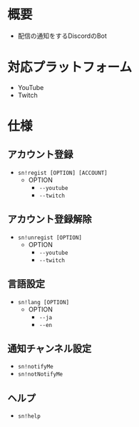 # 概要
* 配信の通知をするDiscordのBot

# 対応プラットフォーム
* YouTube
* Twitch

# 仕様
## アカウント登録
* `sn!regist [OPTION] [ACCOUNT]`
    * OPTION
        * `--youtube`
        * `--twitch`

## アカウント登録解除
* `sn!unregist [OPTION]`
    * OPTION
        * `--youtube`
        * `--twitch`

## 言語設定
* `sn!lang [OPTION]`
    * OPTION
        * `--ja`
        * `--en`

## 通知チャンネル設定
* `sn!notifyMe`
* `sn!notNotifyMe`

## ヘルプ
* `sn!help`
